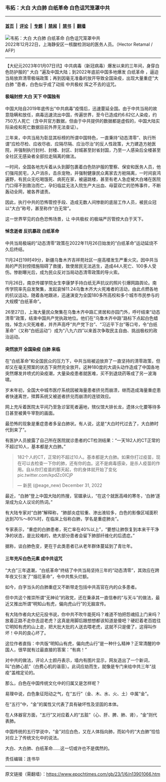 ### 韦拓：大白 大白肺 白纸革命 白色诅咒笼罩中共

---

#### [首页](../../../..?n13901066) &nbsp;|&nbsp; [评论](../../../../../epoch-comment?n13901066) &nbsp;|&nbsp; [专题](../../../../../epoch-special?n13901066) &nbsp;|&nbsp; [禁闻](../../../../../epoch-news?n13901066) &nbsp;|&nbsp; [禁书](../../../../../books?n13901066) &nbsp;|&nbsp; [翻墙](https://github.com/gfw-breaker/nogfw/blob/master/README.md?n13901066)


<div><img alt="韦拓：大白 大白肺 白纸革命 白色诅咒笼罩中共" class="attachment-djy_600_400 size-djy_600_400 wp-post-image" src="https://i.epochtimes.com/assets/uploads/2023/01/id13901070-000_334Y9PB-600x400.jpg"/>
<div class="caption">
 2022年12月22日，上海静安区一核酸检测站的医务人员。（Hector Retamal / AFP）
</div></div><hr/><div class="post_content" id="artbody" itemprop="articleBody">
 <!-- article content begin -->
 <p>
  【大纪元2023年01月07日讯】中共病毒（新冠病毒）爆发以来的三年间，身穿白色防护服的“
  <ok href="https://www.epochtimes.com/gb/tag/%E5%A4%A7%E7%99%BD.html">
   大白
  </ok>
  ”遍及中国大陆；到2022年底前中国多地爆发
  <ok href="https://www.epochtimes.com/gb/tag/%E7%99%BD%E7%BA%B8%E9%9D%A9%E5%91%BD.html">
   白纸革命
  </ok>
  ，逼迫当局放弃清零极端政策；再到因毫无准备的放开导致全国染疫，出现大量重症“大
  <ok href="https://www.epochtimes.com/gb/tag/%E7%99%BD%E8%82%BA.html">
   白肺
  </ok>
  ”患者，白色似乎成了动摇
  <ok href="https://www.epochtimes.com/gb/tag/%E4%B8%AD%E5%85%B1%E6%9E%81%E6%9D%83.html">
   中共极权
  </ok>
  挥之不去的诅咒。
 </p>
 <h4>
  极端封控
  <ok href="https://www.epochtimes.com/gb/tag/%E5%A4%A7%E7%99%BD.html">
   大白
  </ok>
  天下 中国独有
 </h4>
 <p>
  中国大陆自2019年底传出“中共病毒”疫情后，迅速蔓延全国。由于中共当局的故意隐瞒和放任，病毒迅速流出中国，传遍世界，至今已造成约6.62亿人染疫，约750万人死亡（含中共官方数据，但由于中共提供的数据都是虚假的，中国大陆实际染疫和死亡数据目前外界无法查证）。
 </p>
 <p>
  三年来，中共当局为彰显其标榜的所谓中国特色，一直秉持“动态清零”、执行所谓“应检尽检、应收尽收、应隔尽隔、应治尽治”的反人性政策，大力建造方舱医院，并强制执行封村、封楼、封区、封城甚至封省封国，乃至一人感染后全楼甚至全社区无感染者全部拉走隔离的做法。
 </p>
 <p>
  一时间，全国各地充斥着从头到脚包裹着白色防护服的警察、保安和医务人员，他们强闯民宅，入户消杀，击杀宠物，并强制健康民众离家去方舱隔离，一时间哀鸿遍野，有民众无吃喝饿死、病死在家，被逼跳楼，甚至有老人急症被大白堵在医院门口得不到救治而亡，孕妇临盆无法入院生产大出血、母婴双亡的恐怖事件，不断轰动全网，被各界谴责。
 </p>
 <p>
  因此，执行中共的恐怖管控手段、造成无数人间惨剧的底层工作人员，被民众冠以“大白”称号，甚至称作“白无常”。
 </p>
 <p>
  这一世界罕见的白色恐怖场景，让
  <ok href="https://www.epochtimes.com/gb/tag/%E4%B8%AD%E5%85%B1%E6%9E%81%E6%9D%83.html">
   中共极权
  </ok>
  的极端严厉管控大白于天下。
 </p>
 <h4>
  悼念逝者 反抗暴政
  <ok href="https://www.epochtimes.com/gb/tag/%E7%99%BD%E7%BA%B8%E9%9D%A9%E5%91%BD.html">
   白纸革命
  </ok>
 </h4>
 <p>
  中共当局极端的“动态清零”政策在2022年11月26日始发的“白纸革命”运动延烧不久后终结。
 </p>
 <p>
  11月24日19时49分，新疆乌鲁木齐吉祥苑社区一座高楼发生严重火灾。因中共当局的严厉封控措施阻碍了救援，致使居民无法逃生，造成44人死亡、100多人受伤。惨剧曝光后，成为民众反对当局动态清零政策的导火索。
 </p>
 <p>
  11月26日，南京传媒学院女生李康梦手持白纸无声抗议的照片引爆网路舆论。南传学院率先自发聚集，发起哀悼11.24乌鲁木齐大火死难者的活动，由此点燃各地的抗议运动，随着各地跟进，迅速演变为全国180多所高校和多个城市市民参与的大规模“白纸革命”。
 </p>
 <p>
  26至27日，上海大量民众聚集在乌鲁木齐中路汇贤居和亦园门外，呼吁结束“动态清零”政策，结束中国共产党执政地位。他们在“乌鲁木齐中路”路标下点起白色蜡烛，悼念火灾死难者，并齐声高呼“共产党下台”、“习近平下台”等口号，令“白纸革命”（又称“白纸运动”）成为“八九六四”以来首次争取民主自由、挑战极权的政治运动。
 </p>
 <h4>
  突然放开 全国染疫
  <ok href="https://www.epochtimes.com/gb/tag/%E7%99%BD%E8%82%BA.html">
   白肺
  </ok>
  来临
 </h4>
 <p>
  在“白纸革命”和全国民众的压力下，中共当局被迫放弃了一直坚持的清零政策，但却又在毫无预案的状态下突然完全放开。这种180度的大调头动作造成了中国各地突然爆发井喷式的染疫潮，大量染疫患者就医难，买不到退烧药等成了另一波海啸。
 </p>
 <p>
  岁末年初，全国大中城市医疗系统因被海量患者挤兑而崩溃，继而造成海量重症患者快速离世，殡葬系统又被逝者挤兑而崩溃的连锁效应。
 </p>
 <p>
  网上充斥着医院太平间乃至急诊室死者遍地，殡仪馆大排长龙，遗体火化要等待多日甚至被黄牛宰割的画面。
 </p>
 <p>
  最恐怖的现象是重症患者多呈白肺状。有人说，这是“大白时代过去了，大白肺时代到来了”。
 </p>
 <p>
  有医护人员披露了自己所在医院就诊患者的CT检测结果：“一天182人的CT正常的不超过10人，基本都是大白肺。”
 </p>
 <blockquote class="twitter-tweet">
  <p dir="ltr" lang="zh">
   182个人的CT，正常的不超过10人。基本都是大白肺。如果你打过疫苗，现在可以去检查一下你的肺，还有你的血。这不是病毒感染，是杀人疫苗的作用。自从你打疫苗的那天起，你的身体就开始了变化
   <ok href="https://t.co/kpdZc0ICjP">
    pic.twitter.com/kpdZc0ICjP
   </ok>
  </p>
  <p>
   — 新民 (@eage_new)
   <ok href="https://twitter.com/eage_new/status/1608996953131737088?ref_src=twsrc%5Etfw">
    December 31, 2022
   </ok>
  </p>
 </blockquote>
 <p>
 </p>
 <p>
  最近，“白肺”登上中国大陆的热搜，官媒承认，“在这个就医高峰的寒冬，‘白肺’逐渐成为众人议论的热词。”
 </p>
 <p>
  有大陆专家对“白肺”解释称，“肺部炎症较重、渗出液较多，白色的影像区域面积达到70%～80%时，在临床上俗称白肺，学名是重症肺炎”。
 </p>
 <p>
  专家表示，“重症的白肺患者，死亡率在40%以上”，“要想让肺恢复到本来干干净净的状态，是比较难的，绝大部分患者会留下肺部纤维化的后遗症。”
 </p>
 <p>
  据称，谈白肺色变，更在于此类患者已从老年群体蔓延到了青壮年。
 </p>
 <h4>
  三年充斥白色元素 成中共诅咒
 </h4>
 <p>
  “大白”三年退潮，“白纸革命”终结了中共当局坚持三年的“动态清零”，其效应在跨年夜又引发了“烟花革命”，令中共焦头烂额。
 </p>
 <p>
  如今，白字当头的白肺重症又不断带走包括中共高官在内的众多患者。
 </p>
 <p>
  但中共这个推崇所谓“无神论”的政党，还在秉承其一直信奉的“与天斗”的做法，最近又推出所谓“明知山有虎，偏向虎山行”的无脑宣传。
 </p>
 <p>
  有大陆作者向大纪元投书说，你中共不吹牛能死吗？难道不怕把怨魂招上门来吗？放着正路不走你去逗老虎？这真是用脚后跟想想都该知道是傻吧？硬赶着老百姓往它明知有虎的山上走，把大批大批的人送去喂老虎，这就不只是傻了，这得叫作坏！中共的良心坏了。
 </p>
 <p>
  这位作者直指：中共版“明知山有虎，偏向虎山行”是一种什么精神？正常清醒的中国人，很早就有过最直接的答案：“有病！”
 </p>
 <p>
  对中共的做法，评论人士颜丹表示，墙内有图片显示，网友造出了一个新词，叫“白肺心肌”（白费心机的谐音）。此词应劫而生，就像是专门来给中共三年“战疫”盖棺定论的。
 </p>
 <p>
  那么，白色在中国传统文化中的归属又是怎样呢？
 </p>
 <p>
  易理中说，白色象征阳动之气，在“五行”（金、木、水、火、土）中属“金”。
 </p>
 <p>
  在“五行”中，“金”的属性又代表了具有破坏性及坚固的本体。
 </p>
 <p>
  在人体器官方面，“五行”又对应着人的“五脏”（心、肝、脾、肺、肾），“金”则代表肺。
 </p>
 <p>
  中国传统的五行学说中，“金”对应白色，又在人体指向肺，而如今的“大白肺”恰恰对应上了传统文化中的说法。
 </p>
 <p>
  大白、大白肺、白纸革命……这一切或许也不是偶然的。
 </p>
 <p>
  责任编辑：连书华
 </p>
 <!-- article content end -->
 <div id="below_article_ad">
 </div>
</div>


---

原文链接（需翻墙）：https://www.epochtimes.com/gb/23/1/6/n13901066.htm